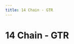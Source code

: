 ```yaml
---
title: 14 Chain - GTR
---
```

<ClientOnly><AssetLoader :reloadOnce="true" />
# 14 Chain - GTR

<br><br><GameSlides :jsonFileToLoad="'gtr/14chain_gtr_nov2.json'" :useRandomSeed="false" :useManualData="false" :replay="true"></GameSlides>

</ClientOnly>
